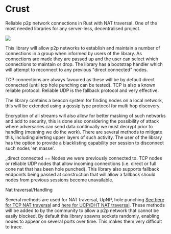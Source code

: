 # Crust

Reliable p2p network connections in Rust with NAT traversal. One of the most needed libraries for any server-less, decentralised project.

![](https://raw.githubusercontent.com/dirvine/crust/master/img/crust-diagram_1024.png)

This library will allow p2p networks to establish and maintain a number of connections in a group when informed by users of the library. As connections are made they are passed up and the user can select which connections to maintain or drop. The library has a bootstrap handler which will attempt to reconnect to any previous "direct connected" nodes.

TCP connections are always favoured as these will be by default direct connected (until tcp hole punching can be tested). TCP is also a known reliable protocol. Reliable UDP is the fallback protocol and very effective.

The library contains a beacon system for finding nodes on a local network, this will be extended using a gossip type protocol for multi hop discovery.

Encryption of all streams will also allow for better masking of such networks and add to security, this is done also considering the possibility of attack where adversaries can send data continually we must decrypt prior to handling (meaning we do the work). There are several methods to mitigate this, including alerting upper layers of such activity. The user of the library has the option to provide a blacklisting capability per session to disconnect such nodes 'en masse'.

_direct connected == Nodes we were previously connected to. TCP nodes or reliable UDP nodes that allow incoming connections (i.e. direct or full cone nat that has been hole punched). This library also supports fallback endpoints being passed at construction that will allow a fallback should nodes from previous sessions become unavailable.

Nat traversal/Handling

Several methods are used for NAT traversal, UpNP, hole punching [See here for TCP NAT traversal](http://www.cmlab.csie.ntu.edu.tw/~franklai/NATBT.pdf) and [here for UCP/DHT NAT traversal](http://maidsafe.net/Whitepapers/pdf/DHTbasedNATTraversal.pdf). These methods will be added to by the community to allow a p2p network that cannot be easily blocked. By default this library spawns sockets randomly, enabling nodes to appear on several ports over time. This makes them very difficult to trace.